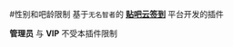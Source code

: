 #性别和吧龄限制
基于`无名智者`的 [**贴吧云签到**](https://github.com/MoeNetwork/Tieba-Cloud-Sign) 平台开发的插件

**管理员** 与 **VIP** 不受本插件限制